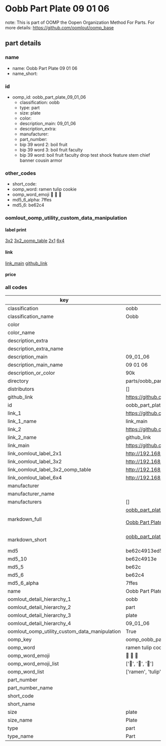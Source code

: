 # Oobb Part Plate 09 01 06  

note: This is part of OOMP the Oopen Organization Method For Parts. For more details: https://github.com/oomlout/oomp_base

##  part details





### name
* name: Oobb Part Plate 09 01 06
* name_short: 
### id
* oomp_id: oobb_part_plate_09_01_06
  * classification: oobb
  * type: part
  * size: plate
  * color: 
  * description_main: 09_01_06
  * description_extra: 
  * manufacturer: 
  * part_number: 
  * bip 39 word 2: boil fruit
  * bip 39 word 3: boil fruit faculty
  * bip 39 word: boil fruit faculty drop test shock feature stem chief banner cousin armor

### other_codes
* short_code: 
* oomp_word: ramen tulip cookie
* oomp_word_emoji :ramen: :tulip: :cookie:
* md5_6_alpha: 7ffes
* md5_6: be62c4






### oomlout_oomp_utility_custom_data_manipulation
#### label print
[3x2](http://192.168.1.245:1112/?label=oomp%207ffes)
[3x2_oomp_table](http://192.168.1.107:1112/?label=oomp%207ffes)
[2x1](http://192.168.1.242:1112/?label=oomp%207ffes)
[6x4](http://192.168.1.55:1112/?label=oomp%207ffes)    

#### link

[link_main](https://github.com/oomlout/oomlout_oomp_current_version_messy/tree/main/parts/oobb_part_plate_09_01_06) [github_link](https://github.com/oomlout/oomlout_oomp_part_src/tree/main/parts/oobb_part_plate_09_01_06)                             

#### price







### all codes 
| key | value |  
| --- | --- |  
| classification | oobb |  
| classification_name | Oobb |  
| color |  |  
| color_name |  |  
| description_extra |  |  
| description_extra_name |  |  
| description_main | 09_01_06 |  
| description_main_name | 09 01 06 |  
| description_or_color | 90k |  
| directory | parts/oobb_part_plate_09_01_06 |  
| distributors | [] |  
| github_link | https://github.com/oomlout/oomlout_oomp_part_src/tree/main/parts/oobb_part_plate_09_01_06 |  
| id | oobb_part_plate_09_01_06 |  
| link_1 | https://github.com/oomlout/oomlout_oomp_current_version_messy/tree/main/parts/oobb_part_plate_09_01_06 |  
| link_1_name | link_main |  
| link_2 | https://github.com/oomlout/oomlout_oomp_part_src/tree/main/parts/oobb_part_plate_09_01_06 |  
| link_2_name | github_link |  
| link_main | https://github.com/oomlout/oomlout_oomp_current_version_messy/tree/main/parts/oobb_part_plate_09_01_06 |  
| link_oomlout_label_2x1 | http://192.168.1.242:1112/?label=oomp%207ffes |  
| link_oomlout_label_3x2 | http://192.168.1.245:1112/?label=oomp%207ffes |  
| link_oomlout_label_3x2_oomp_table | http://192.168.1.107:1112/?label=oomp%207ffes |  
| link_oomlout_label_6x4 | http://192.168.1.55:1112/?label=oomp%207ffes |  
| manufacturer |  |  
| manufacturer_name |  |  
| manufacturers | [] |  
| markdown_full | [oobb_part_plate_09_01_06](https://github.com/oomlout/oomlout_oomp_current_version_messy/tree/main/parts/oobb_part_plate_09_01_06)<br>[](https://github.com/oomlout/oomlout_oomp_current_version_messy/tree/main/parts/oobb_part_plate_09_01_06)<br>[Oobb Part Plate 09 01 06](https://github.com/oomlout/oomlout_oomp_current_version_messy/tree/main/parts/oobb_part_plate_09_01_06)<br><br> |  
| markdown_short | [oobb_part_plate_09_01_06](https://github.com/oomlout/oomlout_oomp_current_version_messy/tree/main/parts/oobb_part_plate_09_01_06)<br><br> |  
| md5 | be62c4913ed54a87196fc436a35770c8 |  
| md5_10 | be62c4913e |  
| md5_5 | be62c |  
| md5_6 | be62c4 |  
| md5_6_alpha | 7ffes |  
| name | Oobb Part Plate 09 01 06 |  
| oomlout_detail_hierarchy_1 | oobb |  
| oomlout_detail_hierarchy_2 | part |  
| oomlout_detail_hierarchy_3 | plate |  
| oomlout_detail_hierarchy_4 | 09_01_06 |  
| oomlout_oomp_utility_custom_data_manipulation | True |  
| oomp_key | oomp_oobb_part_plate_09_01_06 |  
| oomp_word | ramen tulip cookie |  
| oomp_word_emoji | :ramen: :tulip: :cookie: |  
| oomp_word_emoji_list | [':ramen:', ':tulip:', ':cookie:'] |  
| oomp_word_list | ['ramen', 'tulip', 'cookie'] |  
| part_number |  |  
| part_number_name |  |  
| short_code |  |  
| short_name |  |  
| size | plate |  
| size_name | Plate |  
| type | part |  
| type_name | Part |  
